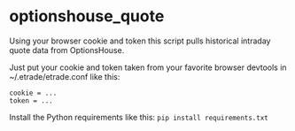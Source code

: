# optionshouse_quote
Using your browser cookie and token this script pulls historical intraday quote data from OptionsHouse.

Just put your cookie and token taken from your favorite browser devtools in ~/.etrade/etrade.conf like this:
```[etrade]
cookie = ...
token = ...
```

Install the Python requirements like this:
`pip install requirements.txt`
